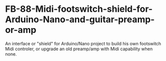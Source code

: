 # FB-88-Midi-footswitch-shield-for-Arduino-Nano-and-guitar-preamp-or-amp

An interface or "shield" for Arduino/Nano project to build his own footswitch Midi controler, or upgrade an old preamp/amp with Midi capability when none.
